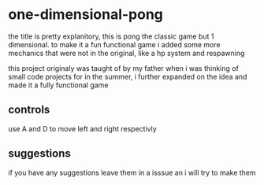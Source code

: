 # one-dimensional-pong
 the title is pretty explanitory, this is pong the classic game but 1 dimensional.
 to make it a fun functional game i added some more mechanics that were not in the original, like a hp system and respawning 

 this project originaly was taught of by my father when i was thinking of small code projects for in the summer, i further expanded on the idea and made it a fully    functional game

 ## controls
  use A and D to move left and right respectivly 

 ## suggestions 
  if you have any suggestions leave them in a isssue an i will try to make them 

